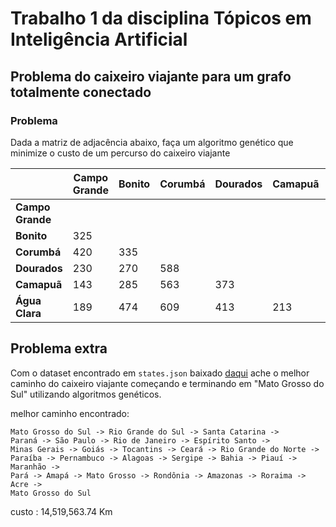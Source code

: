 # Trabalho 1 da disciplina Tópicos em Inteligência Artificial

## Problema do caixeiro viajante para um grafo totalmente conectado

### Problema

Dada a matriz de adjacência abaixo, faça um algoritmo genético que minimize o custo de um percurso do caixeiro viajante

|                  | Campo Grande | Bonito | Corumbá | Dourados | Camapuã | Água Clara |
|------------------|--------------|--------|---------|----------|---------|------------|
| **Campo Grande** |              |        |         |          |         |            |
| **Bonito**       | 325          |        |         |          |         |            |
| **Corumbá**      | 420          | 335    |         |          |         |            |
| **Dourados**     | 230          | 270    | 588     |          |         |            |
| **Camapuã**      | 143          | 285    | 563     | 373      |         |            |
| **Água Clara**   | 189          | 474    | 609     | 413      | 213     |            |

## Problema extra
Com o dataset encontrado em `states.json` baixado [daqui](https://github.com/llpinokio/tsp_dataset_brazilian_cities/blob/master/results/states_merged.json)
ache o melhor caminho do caixeiro viajante começando e terminando em "Mato Grosso do Sul" utilizando algoritmos genéticos.

melhor caminho encontrado:
```
Mato Grosso do Sul -> Rio Grande do Sul -> Santa Catarina -> 
Paraná -> São Paulo -> Rio de Janeiro -> Espírito Santo -> 
Minas Gerais -> Goiás -> Tocantins -> Ceará -> Rio Grande do Norte -> 
Paraíba -> Pernambuco -> Alagoas -> Sergipe -> Bahia -> Piauí -> Maranhão -> 
Pará -> Amapá -> Mato Grosso -> Rondônia -> Amazonas -> Roraima -> Acre -> 
Mato Grosso do Sul
```
custo : 14,519,563.74 Km